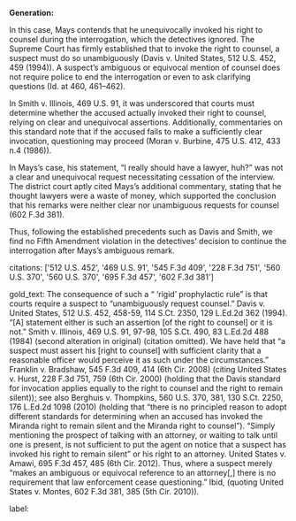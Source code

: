 **Generation:**

In this case, Mays contends that he unequivocally invoked his right to counsel during the interrogation, which the detectives ignored. The Supreme Court has firmly established that to invoke the right to counsel, a suspect must do so unambiguously (Davis v. United States, 512 U.S. 452, 459 (1994)). A suspect’s ambiguous or equivocal mention of counsel does not require police to end the interrogation or even to ask clarifying questions (Id. at 460, 461–462).

In Smith v. Illinois, 469 U.S. 91, it was underscored that courts must determine whether the accused actually invoked their right to counsel, relying on clear and unequivocal assertions. Additionally, commentaries on this standard note that if the accused fails to make a sufficiently clear invocation, questioning may proceed (Moran v. Burbine, 475 U.S. 412, 433 n.4 (1986)).

In Mays’s case, his statement, “I really should have a lawyer, huh?” was not a clear and unequivocal request necessitating cessation of the interview. The district court aptly cited Mays’s additional commentary, stating that he thought lawyers were a waste of money, which supported the conclusion that his remarks were neither clear nor unambiguous requests for counsel (602 F.3d 381).

Thus, following the established precedents such as Davis and Smith, we find no Fifth Amendment violation in the detectives’ decision to continue the interrogation after Mays’s ambiguous remark.

citations: ['512 U.S. 452', '469 U.S. 91', '545 F.3d 409', '228 F.3d 751', '560 U.S. 370', '560 U.S. 370', '695 F.3d 457', '602 F.3d 381']

gold_text: The consequence of such a “ ‘rigid’ prophylactic rule” is that courts require a suspect to “unambiguously request counsel.” Davis v. United States, 512 U.S. 452, 458-59, 114 S.Ct. 2350, 129 L.Ed.2d 362 (1994). “[A] statement either is such an assertion [of the right to counsel] or it is not.” Smith v. Illinois, 469 U.S. 91, 97-98, 105 S.Ct. 490, 83 L.Ed.2d 488 (1984) (second alteration in original) (citation omitted). We have held that “a suspect must assert his [right to counsel] with sufficient clarity that a reasonable officer would perceive it as such under the circumstances.” Franklin v. Bradshaw, 545 F.3d 409, 414 (6th Cir. 2008) (citing United States v. Hurst, 228 F.3d 751, 759 (6th Cir. 2000) (holding that the Davis standard for invocation applies equally to the right to counsel and the right to remain silent)); see also Berghuis v. Thompkins, 560 U.S. 370, 381, 130 S.Ct. 2250, 176 L.Ed.2d 1098 (2010) (holding that “there is no principled reason to adopt different standards for determining when an accused has invoked the Miranda right to remain silent and the Miranda right to counsel”). “Simply mentioning the prospect of talking with an attorney, or waiting to talk until one is present, is not sufficient to put the agent on notice that a suspect has invoked his right to remain silent” or his right to an attorney. United States v. Amawi, 695 F.3d 457, 485 (6th Cir. 2012). Thus, where a suspect merely “makes an ambiguous or equivocal reference to an attorney[,] there is no requirement that law enforcement cease questioning.” Ibid, (quoting United States v. Montes, 602 F.3d 381, 385 (5th Cir. 2010)).

label: 